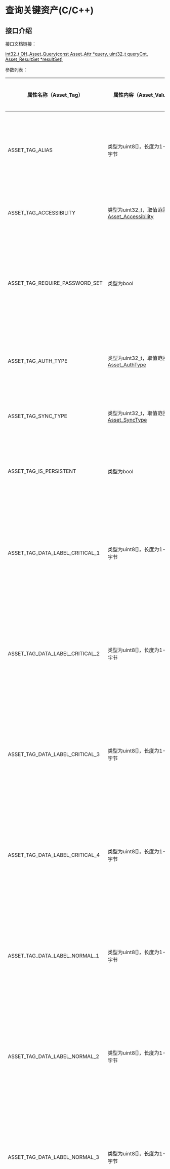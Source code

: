 # 查询关键资产(C/C++)

## 接口介绍

接口文档链接：

[int32_t OH_Asset_Query(const Asset_Attr *query, uint32_t queryCnt, Asset_ResultSet *resultSet)](../../reference/apis-asset-store-kit/_asset_api.md#oh_asset_query)

参数列表：

| 属性名称（Asset_Tag）            | 属性内容（Asset_Value）                                       | 是否必选 | 说明                                                         |
| ------------------------------- | ------------------------------------------------------------ | -------- | ------------------------------------------------------------ |
| ASSET_TAG_ALIAS                 | 类型为uint8[]，长度为1-256字节                               | 可选     | 关键资产别名，每条关键资产的唯一索引;                        |
| ASSET_TAG_ACCESSIBILITY         | 类型为uint32_t，取值范围详见[Asset_Accessibility](../../reference/apis-asset-store-kit/_asset_type.md#asset_accessibility) | 可选     | 基于锁屏状态的访问控制                                                 |
| ASSET_TAG_REQUIRE_PASSWORD_SET  | 类型为bool                                                   | 可选     | 是否仅在设置了锁屏密码的情况下，可访问关键资产                 |
| ASSET_TAG_AUTH_TYPE             | 类型为uint32_t，取值范围详见[Asset_AuthType](../../reference/apis-asset-store-kit/_asset_type.md#asset_authtype) | 可选     | 访问关键资产所需的用户认证类型                               |
| ASSET_TAG_SYNC_TYPE             | 类型为uint32_t，取值范围详见[Asset_SyncType](../../reference/apis-asset-store-kit/_asset_type.md#asset_synctype) | 可选     | 关键资产支持的同步类型                                       |
| ASSET_TAG_IS_PERSISTENT         | 类型为bool                                                   | 可选     | 在应用卸载时是否需要保留关键资产                             |
| ASSET_TAG_DATA_LABEL_CRITICAL_1 | 类型为uint8[]，长度为1-512字节                               | 可选     | 关键资产附属信息，内容由业务自定义且有完整性保护             |
| ASSET_TAG_DATA_LABEL_CRITICAL_2 | 类型为uint8[]，长度为1-512字节                               | 可选     | 关键资产附属信息，内容由业务自定义且有完整性保护             |
| ASSET_TAG_DATA_LABEL_CRITICAL_3 | 类型为uint8[]，长度为1-512字节                               | 可选     | 关键资产附属信息，内容由业务自定义且有完整性保护             |
| ASSET_TAG_DATA_LABEL_CRITICAL_4 | 类型为uint8[]，长度为1-512字节                               | 可选     | 关键资产附属信息，内容由业务自定义且有完整性保护             |
| ASSET_TAG_DATA_LABEL_NORMAL_1   | 类型为uint8[]，长度为1-512字节                               | 可选     | 关键资产附属信息，内容由业务自定义且无完整性保护             |
| ASSET_TAG_DATA_LABEL_NORMAL_2   | 类型为uint8[]，长度为1-512字节                               | 可选     | 关键资产附属信息，内容由业务自定义且无完整性保护             |
| ASSET_TAG_DATA_LABEL_NORMAL_3   | 类型为uint8[]，长度为1-512字节                               | 可选     | 关键资产附属信息，内容由业务自定义且无完整性保护             |
| ASSET_TAG_DATA_LABEL_NORMAL_4   | 类型为uint8[]，长度为1-512字节                               | 可选     | 关键资产附属信息，内容由业务自定义且无完整性保护             |
| ASSET_TAG_RETURN_TYPE           | 类型为uint32_t，取值范围详见[Asset_ReturnType](../../reference/apis-asset-store-kit/_asset_type.md#asset_returntype) | 可选     | 关键资产查询返回的结果类型                                         |
| ASSET_TAG_RETURN_LIMIT          | 类型为uint32_t                                               | 可选     | 关键资产查询返回的结果数量                                         |
| ASSET_TAG_RETURN_OFFSET         | 类型为uint32_t，取值范围：1-65536                            | 可选     | 关键资产查询返回的结果偏移量<br>**说明：** 用于分批查询场景，指定从第几个开始返回                                 |
| ASSET_TAG_RETURN_ORDERED_BY     | 类型为uint32_t，取值范围：ASSET_TAG_DATA_LABEL_xxx           | 可选     | 关键资产查询返回的结果排序依据，仅支持按照附属信息排序<br>**说明：** 默认按照关键资产新增的顺序返回。 |

## 代码示例

### 查询单条关键资产明文

查询别名是demo_alias的关键资产明文。

1. 在CMake脚本中链接相关动态库
   ```txt
   target_link_libraries(entry PUBLIC libasset_ndk.z.so)
   ```

2. 参考如下示例代码，进行业务功能开发
   ```c
   #include <string.h>

   #include "asset/asset_api.h"

   void QueryAsset() {
      static const char *ALIAS = "demo_alias";
      Asset_Blob alias = { (uint32_t)(strlen(ALIAS)), (uint8_t *)ALIAS };
      Asset_Attr attr[] = {
         { .tag = ASSET_TAG_ALIAS, .value.blob = alias },  // 指定了关键资产别名，最多查询到一条满足条件的关键资产
         { .tag = ASSET_TAG_RETURN_TYPE, .value.u32 = ASSET_RETURN_ALL },  // 此处表示需要返回关键资产的所有信息，即属性+明文
      };

      Asset_ResultSet resultSet = {0};
      int32_t ret = OH_Asset_Query(attr, sizeof(attr) / sizeof(attr[0]), &resultSet);
      if (ret == ASSET_SUCCESS) {
         // Parse the resultSet.
         for (uint32_t i = 0; i < resultSet.count; i++) {
               // Parse the secret: the data is secret->blob.data, the size is secret->blob.size.
               Asset_Attr *secret = OH_Asset_ParseAttr(resultSet.results + i, ASSET_TAG_SECRET);
         }
      }
      OH_Asset_FreeResultSet(&resultSet);
   }
```

### 查询单条关键资产属性

查询别名是demo_alias的关键资产属性。

1. 在CMake脚本中链接相关动态库
   ```txt
   target_link_libraries(entry PUBLIC libasset_ndk.z.so)
   ```

2. 参考如下示例代码，进行业务功能开发
   ```c
   #include <string.h>

   #include "asset/asset_api.h"

   void QueryAttributes() {
      static const char *ALIAS = "demo_alias";
      Asset_Blob alias = { (uint32_t)(strlen(ALIAS)), (uint8_t *)ALIAS };
      Asset_Attr attr[] = {
         { .tag = ASSET_TAG_ALIAS, .value.blob = alias }, // 指定了关键资产别名，最多查询到一条满足条件的关键资产
         { .tag = ASSET_TAG_RETURN_TYPE, .value.u32 = ASSET_RETURN_ATTRIBUTES }, // 此处表示仅返回关键资产属性，不包含关键资产明文
      };

      Asset_ResultSet resultSet = {0};
      int32_t ret = OH_Asset_Query(attr, sizeof(attr) / sizeof(attr[0]), &resultSet);
      if (ret == ASSET_SUCCESS) {
         // Parse the result.
         for (uint32_t i = 0; i < resultSet.count; i++) {
         // Parse the data label: the data is label->blob.data, the size is label->blob.size.
               Asset_Attr *label = OH_Asset_ParseAttr(resultSet.results + i, ASSET_TAG_DATA_LABEL_NORMAL_1);
         }
      }
      OH_Asset_FreeResultSet(&resultSet);
   }
   ```

### 批量查询关键资产属性

批量查询附属信息是demo_label的关键资产属性，从第5条满足条件的结果开始返回，一共返回10条，且返回结果以DATA_LABEL_NORMAL_1属性内容排序。

1. 在CMake脚本中链接相关动态库
   ```txt
   target_link_libraries(entry PUBLIC libasset_ndk.z.so)
   ```

2. 参考如下示例代码，进行业务功能开发
   ```c
   #include <string.h>

   #include "asset/asset_api.h"

   void BatchQuery() {
      static const char *LABEL = "demo_label";
      Asset_Blob label = { (uint32_t)(strlen(LABEL)), (uint8_t *)LABEL };

      Asset_Attr attr[] = {
         { .tag = ASSET_TAG_RETURN_TYPE, .value.u32 = ASSET_RETURN_ATTRIBUTES },
         { .tag = ASSET_TAG_DATA_LABEL_NORMAL_1, .value.blob = label },
         { .tag = ASSET_TAG_RETURN_OFFSET, .value.u32 = 5 },
         { .tag = ASSET_TAG_RETURN_LIMIT, .value.u32 = 10 },
         { .tag = ASSET_TAG_RETURN_ORDERED_BY, .value.u32 = ASSET_TAG_DATA_LABEL_NORMAL_1 },
      };

      Asset_ResultSet resultSet = { 0 };
      int32_t ret = OH_Asset_Query(attr, sizeof(attr) / sizeof(attr[0]), &resultSet);
      if (ret == ASSET_SUCCESS) {
         // Parse the result.
         for (uint32_t i = 0; i < resultSet.count; i++) {
               // Parse the data alias: the data is alias->blob.data, the size is alias->blob.size..
               Asset_Attr *alias = OH_Asset_ParseAttr(resultSet.results + i, ASSET_TAG_ALIAS);
         }
      }
      OH_Asset_FreeResultSet(&resultSet);
   }
   ```

## 约束和限制

* 批量查询关键资产

批量查询出的关键资产需要通过IPC通道传输给业务，受IPC缓冲区大小限制，建议对查询超过40条关键资产时，进行分批查询，且每次查询数量不超过40条。

